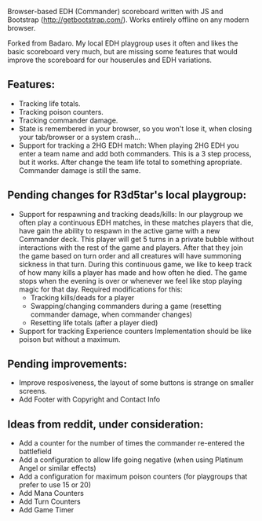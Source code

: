 Browser-based EDH (Commander) scoreboard written with JS and Bootstrap (http://getbootstrap.com/). Works entirely offline on any modern browser.

Forked from Badaro. My local EDH playgroup uses it often and likes the basic scoreboard very much, but are missing some features that would improve the scoreboard for our houserules and EDH variations.

## Features:
- Tracking life totals.
- Tracking poison counters.
- Tracking commander damage.
- State is remembered in your browser, so you won't lose it, when closing your tab/browser or a system crash...
- Support for tracking a 2HG EDH match: 
  When playing 2HG EDH you enter a team name and add both commanders. This is a 3 step process, but it works. After change the team life total to something apropriate. Commander damage is still the same.

## Pending changes for R3d5tar's local playgroup:
- Support for respawning and tracking deads/kills:
  In our playgroup we often play a continuous EDH matches, in these matches players that die, have gain the ability to respawn in the active game with a new Commander deck. This player will get 5 turns in a private bubble without interactions with the rest of the game and players. After that they join the game based on turn order and all creatures will have summoning sickness in that turn. 
  During this continuous game, we like to keep track of how many kills a player has made and how often he died.
  The game stops when the evening is over or whenever we feel like stop playing magic for that day.
  Required modifications for this:
  - Tracking kills/deads for a player
  - Swapping/changing commanders during a game (resetting commander damage, when commander changes)
  - Resetting life totals (after a player died)
- Support for tracking Experience counters
  Implementation should be like poison but without a maximum.

## Pending improvements:
- Improve resposiveness, the layout of some buttons is strange on smaller screens. 
- Add Footer with Copyright and Contact Info

## Ideas from reddit, under consideration:
- Add a counter for the number of times the commander re-entered the battlefield
- Add a configuration to allow life going negative (when using Platinum Angel or similar effects)
- Add a configuration for maximum poison counters (for playgroups that prefer to use 15 or 20)
- Add Mana Counters
- Add Turn Counters
- Add Game Timer
